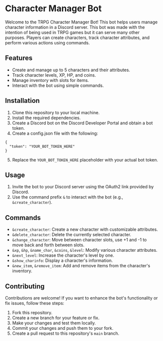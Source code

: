 # Character Manager Bot

Welcome to the TRPG Character Manager Bot! This bot helps users manage character information in a Discord server. This bot was made with the intention of being used in TRPG games but it can serve many other purposes. Players can create characters, track character attributes, and perform various actions using commands.

## Features

- Create and manage up to 5 characters and their attributes.
- Track character levels, XP, HP, and coins.
- Manage inventory with slots for items.
- Interact with the bot using simple commands.

## Installation

1. Clone this repository to your local machine.
2. Install the required dependencies.
3. Create a Discord bot on the Discord Developer Portal and obtain a bot token.
4. Create a config.json file with the following:
```
{
  "token": "YOUR_BOT_TOKEN_HERE"
}
```
5. Replace the `YOUR_BOT_TOKEN_HERE` placeholder with your actual bot token.

## Usage

1. Invite the bot to your Discord server using the OAuth2 link provided by Discord.
2. Use the command prefix `&` to interact with the bot (e.g., `&create_character`).

## Commands

- `&create_character`: Create a new character with customizable attributes.
- `&delete_character`: Delete the currently selected character.
- `&change_character`: Move between character slots, use +1 and -1 to move back and forth between slots.
- `&xp`, `&hp`, `&name_char`, `&coins`, `&level`: Modify various character attributes.
- `&next_level`: Increase the character's level by one.
- `&show_charinfo`: Display a character's information.
- `&new_item`, `&remove_item`: Add and remove items from the character's inventory.

## Contributing

Contributions are welcome! If you want to enhance the bot's functionality or fix issues, follow these steps:

1. Fork this repository.
2. Create a new branch for your feature or fix.
3. Make your changes and test them locally.
4. Commit your changes and push them to your fork.
5. Create a pull request to this repository's `main` branch.
